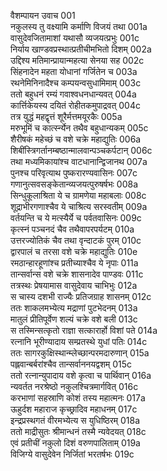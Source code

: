 वैशम्पायन उवाच	001  
नकुलस्य तु वक्ष्यामि कर्माणि विजयं तथा	001a  
वासुदेवजितामाशां यथासौ व्यजयत्प्रभुः	001c  
निर्याय खाण्डवप्रस्थात्प्रतीचीमभितो दिशम्	002a  
उद्दिश्य मतिमान्प्रायान्महत्या सेनया सह	002c  
सिंहनादेन महता योधानां गर्जितेन च	003a  
रथनेमिनिनादैश्च कम्पयन्वसुधामिमाम्	003c  
ततो बहुधनं रम्यं गवाश्वधनधान्यवत्	004a  
कार्त्तिकेयस्य दयितं रोहीतकमुपाद्रवत्	004c  
तत्र युद्धं महद्वृत्तं शूरैर्मत्तमयूरकैः	005a  
मरुभूमिं च कार्त्स्न्येन तथैव बहुधान्यकम्	005c  
शैरीषकं महेच्छं च वशे चक्रे महाद्युतिः	006a  
शिबींस्त्रिगर्तानम्बष्ठान्मालवान्पञ्चकर्पटान्	006c  
तथा मध्यमिकायांश्च वाटधानान्द्विजानथ	007a  
पुनश्च परिवृत्याथ पुष्करारण्यवासिनः	007c  
गणानुत्सवसङ्केतान्व्यजयत्पुरुषर्षभः	008a  
सिन्धुकूलाश्रिता ये च ग्रामणेया महाबलाः	008c  
शूद्राभीरगणाश्चैव ये चाश्रित्य सरस्वतीम्	009a  
वर्तयन्ति च ये मत्स्यैर्ये च पर्वतवासिनः	009c  
कृत्स्नं पञ्चनदं चैव तथैवापरपर्यटम्	010a  
उत्तरज्योतिकं चैव तथा वृन्दाटकं पुरम्	010c  
द्वारपालं च तरसा वशे चक्रे महाद्युतिः	010e  
रमठान्हारहूणांश्च प्रतीच्याश्चैव ये नृपाः	011a  
तान्सर्वान्स वशे चक्रे शासनादेव पाण्डवः	011c  
तत्रस्थः प्रेषयामास वासुदेवाय चाभिभुः	012a  
स चास्य दशभी राज्यैः प्रतिजग्राह शासनम्	012c  
ततः शाकलमभ्येत्य मद्राणां पुटभेदनम्	013a  
मातुलं प्रीतिपूर्वेण शल्यं चक्रे वशे बली	013c  
स तस्मिन्सत्कृतो राज्ञा सत्कारार्हो विशां पते	014a  
रत्नानि भूरीण्यादाय सम्प्रतस्थे युधां पतिः	014c  
ततः सागरकुक्षिस्थान्म्लेच्छान्परमदारुणान्	015a  
पह्लवान्बर्बरांश्चैव तान्सर्वाननयद्वशम्	015c  
ततो रत्नान्युपादाय वशे कृत्वा च पार्थिवान्	016a  
न्यवर्तत नरश्रेष्ठो नकुलश्चित्रमार्गवित्	016c  
करभाणां सहस्राणि कोशं तस्य महात्मनः	017a  
ऊहुर्दश महाराज कृच्छ्रादिव महाधनम्	017c  
इन्द्रप्रस्थगतं वीरमभ्येत्य स युधिष्ठिरम्	018a  
ततो माद्रीसुतः श्रीमान्धनं तस्मै न्यवेदयत्	018c  
एवं प्रतीचीं नकुलो दिशं वरुणपालिताम्	019a  
विजिग्ये वासुदेवेन निर्जितां भरतर्षभः	019c  
